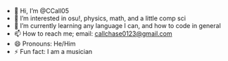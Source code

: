 - 👋 Hi, I’m @CCall05
- 👀 I’m interested in osu!, physics, math, and a little comp sci
- 🌱 I’m currently learning any language I can, and how to code in general
- 📫 How to reach me; email: callchase0123@gmail.com
- 😄 Pronouns: He/Him
- ⚡ Fun fact: I am a musician

<!---
CCall05/CCall05 is a ✨ special ✨ repository because its `README.md` (this file) appears on your GitHub profile.
You can click the Preview link to take a look at your changes.
--->
